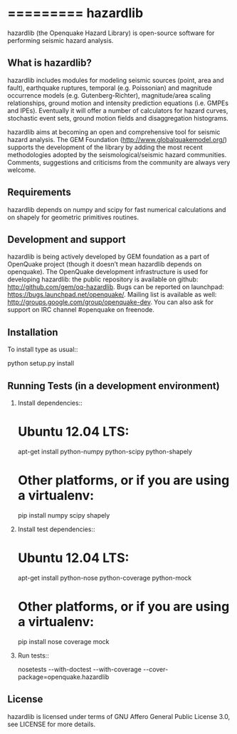 =========
hazardlib
=========
hazardlib (the Openquake Hazard Library) is open-source software for performing
seismic hazard analysis.

What is hazardlib?
------------------
hazardlib includes modules for modeling seismic sources (point, area and fault),
earthquake ruptures, temporal (e.g. Poissonian) and magnitude occurrence
models (e.g. Gutenberg-Richter), magnitude/area scaling relationships,
ground motion and intensity prediction equations (i.e. GMPEs and IPEs).
Eventually it will offer a number of calculators for hazard curves,
stochastic event sets, ground motion fields and disaggregation histograms.

hazardlib aims at becoming an open and comprehensive tool for seismic hazard
analysis. The GEM Foundation (http://www.globalquakemodel.org/) supports
the development of the  library by adding the most recent methodologies
adopted by the seismological/seismic hazard communities. Comments,
suggestions and criticisms from the community are always very welcome.

Requirements
------------
hazardlib depends on numpy and scipy for fast numerical calculations and on
shapely for geometric primitives routines.

Development and support
-----------------------
hazardlib is being actively developed by GEM foundation as a part of OpenQuake
project (though it doesn’t mean hazardlib depends on openquake). The OpenQuake
development infrastructure is used for developing hazardlib: the public repository
is available on github: http://github.com/gem/oq-hazardlib. Bugs can be reported
on launchpad: https://bugs.launchpad.net/openquake/. Mailing list is available
as well: http://groups.google.com/group/openquake-dev. You can also ask for
support on IRC channel #openquake on freenode.

Installation
------------
To install type as usual::

 python setup.py install

Running Tests (in a development environment)
--------------------------------------------

1. Install dependencies::

    # Ubuntu 12.04 LTS:
    apt-get install python-numpy python-scipy python-shapely
    # Other platforms, or if you are using a virtualenv:
    pip install numpy scipy shapely

2. Install test dependencies::

    # Ubuntu 12.04 LTS:
    apt-get install python-nose python-coverage python-mock
    # Other platforms, or if you are using a virtualenv:
    pip install nose coverage mock

3. Run tests::

    nosetests --with-doctest --with-coverage --cover-package=openquake.hazardlib

License
-------
hazardlib is licensed under terms of GNU Affero General Public License 3.0, see
LICENSE for more details.
